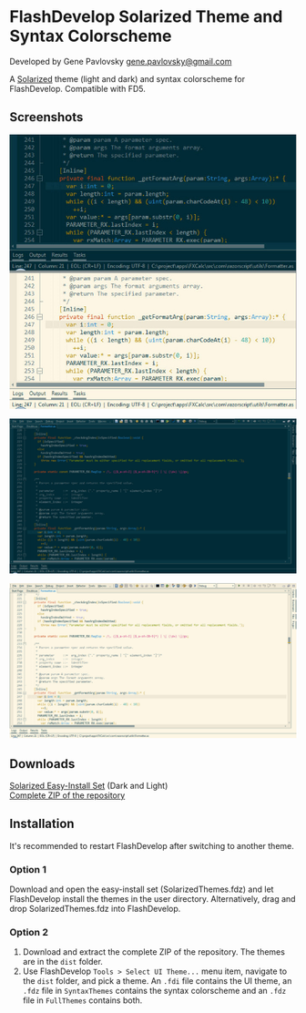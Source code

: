 FlashDevelop Solarized Theme and Syntax Colorscheme
===================================================

Developed by Gene Pavlovsky <gene.pavlovsky@gmail.com>

A [Solarized](http://ethanschoonover.com/solarized) theme (light and dark) and syntax colorscheme for FlashDevelop. Compatible with FD5.

Screenshots
-----------

![solarized](https://raw.githubusercontent.com/gene-pavlovsky/flashdevelop-colors-solarized/master/image/fd_solarized.jpg)

![solarized-dark](https://raw.githubusercontent.com/gene-pavlovsky/flashdevelop-colors-solarized/master/image/fd_solarized_dark.jpg)

![solarized-light](https://raw.githubusercontent.com/gene-pavlovsky/flashdevelop-colors-solarized/master/image/fd_solarized_light.jpg)

Downloads
------------
[Solarized Easy-Install Set](https://github.com/gene-pavlovsky/flashdevelop-colors-solarized/blob/master/dist/SolarizedThemes.fdz?raw=true) (Dark and Light)  
[Complete ZIP of the repository](https://github.com/gene-pavlovsky/flashdevelop-colors-solarized/archive/master.zip)

Installation
------------

It's recommended to restart FlashDevelop after switching to another theme.

### Option 1

Download and open the easy-install set (SolarizedThemes.fdz) and let FlashDevelop install the themes in the user directory. Alternatively, drag and drop SolarizedThemes.fdz into FlashDevelop.

### Option 2

1. Download and extract the complete ZIP of the repository. The themes are in the `dist` folder.
2. Use FlashDevelop `Tools > Select UI Theme...` menu item, navigate to the `dist` folder, and pick a theme. An `.fdi` file contains the UI theme, an `.fdz` file in `SyntaxThemes` contains the syntax colorscheme and an `.fdz` file in `FullThemes` contains both.

